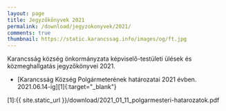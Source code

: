 ```yaml
---
layout: page
title: Jegyzőkönyvek 2021
permalink: /download/jegyzokonyvek/2021/
comments: true
thumbnail: https://static.karancssag.info/images/og/ft.jpg
---
```


Karancsság község önkormányzata képviselő-testületi ülések és közmeghallgatás jegyzőkönyvei 2021.

+ [Karancsság Község Polgármeterének határozatai 2021 évben. 2021.06.14-ig][1]{:target="_blank"}

[1]:{{ site.static_url }}/download/2021_01_11_polgarmesteri-hatarozatok.pdf